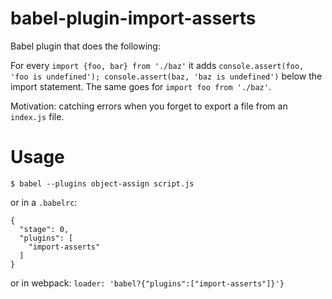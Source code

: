 # babel-plugin-import-asserts
Babel plugin that does the following:

For every `import {foo, bar} from './baz'` it adds `console.assert(foo, 'foo is undefined'); console.assert(baz, 'baz is undefined')` below the import statement. The same goes for `import foo from './baz'`.

Motivation: catching errors when you forget to export a file from an `index.js` file.

# Usage
```
$ babel --plugins object-assign script.js
```

or in a `.babelrc`:
```
{
  "stage": 0,
  "plugins": [
    "import-asserts"
  ]
}
```

or in webpack:
`loader: 'babel?{"plugins":["import-asserts"]}'}`
